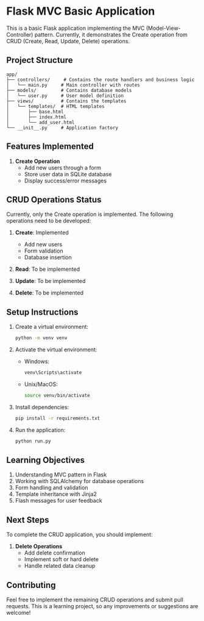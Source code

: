 # Flask MVC Basic Application

This is a basic Flask application implementing the MVC (Model-View-Controller) pattern. Currently, it demonstrates the Create operation from CRUD (Create, Read, Update, Delete) operations.

## Project Structure

```
app/
├── controllers/     # Contains the route handlers and business logic
│   └── main.py     # Main controller with routes
├── models/         # Contains database models
│   └── user.py     # User model definition
├── views/          # Contains the templates
│   └── templates/  # HTML templates
│       ├── base.html
│       ├── index.html
│       └── add_user.html
└── __init__.py     # Application factory
```

## Features Implemented

1. **Create Operation**
   - Add new users through a form
   - Store user data in SQLite database
   - Display success/error messages

## CRUD Operations Status

Currently, only the Create operation is implemented. The following operations need to be developed:

1. **Create**: Implemented
   - Add new users
   - Form validation
   - Database insertion

2. **Read**: To be implemented
   

3. **Update**: To be implemented
   

4. **Delete**: To be implemented

## Setup Instructions

1. Create a virtual environment:
   ```bash
   python -m venv venv
   ```

2. Activate the virtual environment:
   - Windows:
     ```bash
     venv\Scripts\activate
     ```
   - Unix/MacOS:
     ```bash
     source venv/bin/activate
     ```

3. Install dependencies:
   ```bash
   pip install -r requirements.txt
   ```

4. Run the application:
   ```bash
   python run.py
   ```

## Learning Objectives

1. Understanding MVC pattern in Flask
2. Working with SQLAlchemy for database operations
3. Form handling and validation
4. Template inheritance with Jinja2
5. Flash messages for user feedback

## Next Steps

To complete the CRUD application, you should implement:


1. **Delete Operations**
   - Add delete confirmation
   - Implement soft or hard delete
   - Handle related data cleanup

## Contributing

Feel free to implement the remaining CRUD operations and submit pull requests. This is a learning project, so any improvements or suggestions are welcome! 
